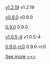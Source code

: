 
[v1.2.19](https://github.com/hyperledger/firefly-common/releases/tag/v1.2.19) v1.2.19

[v0.9.0](https://github.com/hyperledger/aries-acapy-docs/releases/tag/v0.9.0) v0.9.0

[0.9.0](https://github.com/hyperledger/aries-cloudagent-python/releases/tag/0.9.0) 0.9.0

[v1.0.5-4](https://github.com/hyperledger-labs/fabric-operator/releases/tag/v1.0.5-4) v1.0.5-4

[0.9.0-rc0](https://github.com/hyperledger/aries-cloudagent-python/releases/tag/0.9.0-rc0) 0.9.0-rc0


[See more >>>](https://start-here.hyperledger.org/releases)
